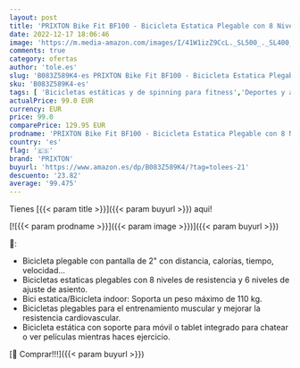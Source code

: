 ```yaml
---
layout: post
title: 'PRIXTON Bike Fit BF100 - Bicicleta Estatica Plegable con 8 Niveles de Resistencia  Ajuste de Asiento  Soporte para Tablet/móvil Integrado  Pantalla LED con Velocidad  Tiempo  Distancia  calorías'
date: 2022-12-17 18:06:46
image: 'https://m.media-amazon.com/images/I/41W1izZ9CcL._SL500_._SL400_.jpg'
comments: true
category: ofertas
author: 'tole.es'
slug: 'B083Z589K4-es PRIXTON Bike Fit BF100 - Bicicleta Estatica Plegable con 8...'
sku: 'B083Z589K4-es'
tags: [ 'Bicicletas estáticas y de spinning para fitness','Deportes y aire libre','Fitness y ejercicio','Máquinas de cardio para fitness','bicicleta','prixton','🇪🇸', ]
actualPrice: 99.0 EUR
currency: EUR
price: 99.0
comparePrice: 129.95 EUR
prodname: 'PRIXTON Bike Fit BF100 - Bicicleta Estatica Plegable con 8 Niveles de Resistencia  Ajuste de Asiento  Soporte para Tablet/móvil Integrado  Pantalla LED con Velocidad  Tiempo  Distancia  calorías'
country: 'es'
flag: '🇪🇸'
brand: 'PRIXTON'
buyurl: 'https://www.amazon.es/dp/B083Z589K4/?tag=tolees-21'
descuento: '23.82'
average: '99.475'
---
```


Tienes [{{< param title >}}]({{< param buyurl >}}) aqui!

[![{{< param prodname >}}]({{< param image >}})]({{< param buyurl >}})

🔎:

- Bicicleta plegable con pantalla de 2" con distancia, calorías, tiempo, velocidad…
- Bicicletas estaticas plegables con 8 niveles de resistencia y 6 niveles de ajuste de asiento.
- Bici estatica/Bicicleta indoor: Soporta un peso máximo de 110 kg.
- Bicicletas plegables para el entrenamiento muscular y mejorar la resistencia cardiovascular.
- Bicicleta estática con soporte para móvil o tablet integrado para chatear o ver películas mientras haces ejercicio.

[🛒 Comprar!!!]({{< param buyurl >}})
